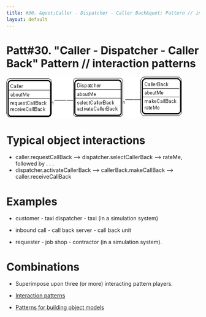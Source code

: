 ```yaml
---
title: #30. &quot;Caller - Dispatcher - Caller Back&quot; Pattern // interaction patterns
layout: default
---
```




# Patt#30. &quot;Caller - Dispatcher - Caller Back&quot; Pattern // interaction patterns 


 ![Strpat00000035.gif](./img/Strpat00000035.gif) 

# Typical object interactions 

* caller.requestCallBack --&gt; dispatcher.selectCallerBack --&gt; rateMe, followed by . . .
* dispatcher.activateCallerBack --&gt; callerBack.makeCallBack --&gt; caller.receiveCallBack


# Examples

* customer - taxi dispatcher - taxi (in a simulation system)
* inbound call - call back server - call back unit


* requester - job shop - contractor (in a simulation system).


# Combinations 

* Superimpose upon three (or more) interacting pattern players.


*  [Interaction patterns](./interaction-patterns.md) 
*  [Patterns for building object models](./patterns-for-building-object-models.md) 


